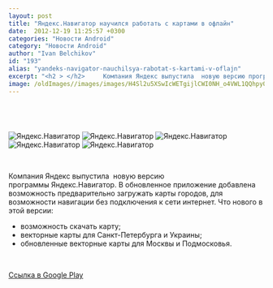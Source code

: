 ```yaml
---
layout: post
title: "Яндекс.Навигатор научился работать с картами в офлайн"
date:  2012-12-19 11:25:57 +0300
categories: "Новости Android"
category: "Новости Android"
author: "Ivan Belchikov"
id: "193"
alias: "yandeks-navigator-nauchilsya-rabotat-s-kartami-v-oflajn"
excerpt: "<h2 > </h2>     Компания Яндекс выпустила  новую версию программы Яндекс.Навигатор. В обновленное приложение добавлена возможность предварительно загружать карты городов, для возможности навигации без подключения к сети интернет."
image: /oldImages//images/images/H4Sl2u5XSwIcWETgijlCWI0NH_o4VWL1QQhpyQspgl919hiDbO4oSOEE1WkHcZRloQ0=h230
---
```

<h2 > </h2>
<img src="/oldImages/images/images/r5dM3gA7G2Z9-xjJv7144axoW95n9ava-8Bho3GEylXjUr-KFY3tog6grGuUzDDLxw=h230" border="0" title="Яндекс.Навигатор" data-width="139" data-height="230"> <img src="/oldImages/images/images/40IAFVLxXNAp3OfwCtFZZRVywaMiJPEWxzaTPi4tbHtBKGTbU80XTuZhv5_NlaV6UOU=h230" border="0" title="Яндекс.Навигатор"  data-width="139" data-height="230"> <img src="/oldImages/images/images/SAtGATWGpVIo49jOCwOd5Haa9Gg2JtK5G5JqJxOUKns8p7eOrfhelFovEszEmpYiVro=h230" border="0" title="Яндекс.Навигатор"  data-width="139" data-height="230"> <img src="/oldImages/images/images/6k9LkemvBgdsyo1stOW5CMuORv6hxP-y3Up7-EaLvmUHXJefenKU9HlIh2jXeXbS_mY=h230" border="0" title="Яндекс.Навигатор"  data-width="139" data-height="230"> <img src="/oldImages/images/images/H4Sl2u5XSwIcWETgijlCWI0NH_o4VWL1QQhpyQspgl919hiDbO4oSOEE1WkHcZRloQ0=h230" border="0" title="Яндекс.Навигатор"  data-width="139" data-height="230">

 

Компания Яндекс выпустила  новую версию программы Яндекс.Навигатор. В обновленное приложение добавлена возможность предварительно загружать карты городов, для возможности навигации без подключения к сети интернет.
Что нового в этой версии:

- возможность скачать карту;
- векторные карты для Санкт-Петербурга и Украины;
- обновленные векторные карты для Москвы и Подмосковья.

 

<a href="#" title="Яндекс.Навигатор" rel="nofollow">Ссылка в Google Play</a>

 
